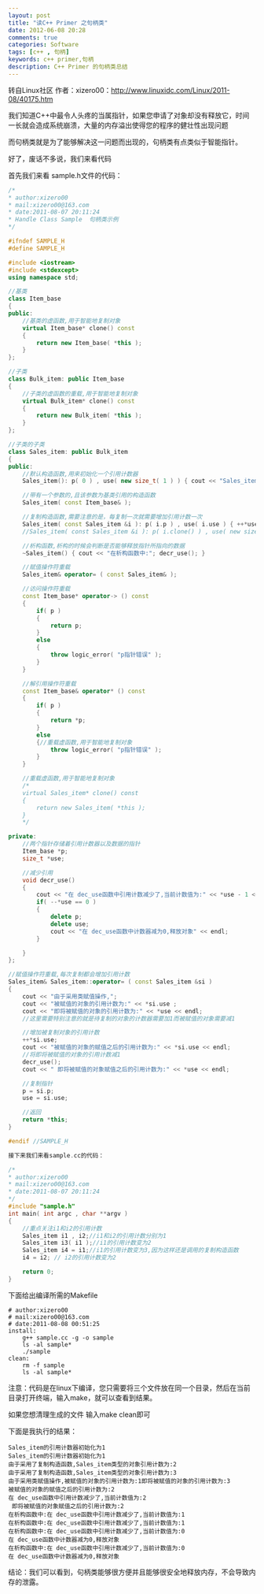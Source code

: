 ```yaml
---
layout: post
title: "读C++ Primer 之句柄类"
date: 2012-06-08 20:28
comments: true
categories: Software
tags: [c++ , 句柄]
keywords: c++ primer,句柄
description: C++ Primer 的句柄类总结
---
```


转自Linux社区 作者：xizero00：http://www.linuxidc.com/Linux/2011-08/40175.htm

我们知道C++中最令人头疼的当属指针，如果您申请了对象却没有释放它，时间一长就会造成系统崩溃，大量的内存溢出使得您的程序的健壮性出现问题

而句柄类就是为了能够解决这一问题而出现的，句柄类有点类似于智能指针。

好了，废话不多说，我们来看代码
<!--more-->
首先我们来看 sample.h文件的代码：
``` c++
/*
* author:xizero00
* mail:xizero00@163.com
* date:2011-08-07 20:11:24
* Handle Class Sample  句柄类示例
*/  

#ifndef SAMPLE_H
#define SAMPLE_H   

#include <iostream>
#include <stdexcept>
using namespace std;  

//基类
class Item_base
{
public:
    //基类的虚函数,用于智能地复制对象
    virtual Item_base* clone() const
    {
        return new Item_base( *this );
    }
};  

//子类
class Bulk_item: public Item_base
{
    //子类的虚函数的重载,用于智能地复制对象
    virtual Bulk_item* clone() const
    {
        return new Bulk_item( *this );
    }
};  

//子类的子类
class Sales_item: public Bulk_item
{
public:
    //默认构造函数,用来初始化一个引用计数器
    Sales_item(): p( 0 ) , use( new size_t( 1 ) ) { cout << "Sales_item的引用计数器初始化为1" << endl; }  

    //带有一个参数的,且该参数为基类引用的构造函数
    Sales_item( const Item_base& );  

    //复制构造函数,需要注意的是，每复制一次就需要增加引用计数一次
    Sales_item( const Sales_item &i ): p( i.p ) , use( i.use ) { ++*use; cout << "由于采用了复制构造函数,Sales_item类型的对象引用计数为:" << *use << endl;} //也可以这样写
    //Sales_item( const Sales_item &i ): p( i.clone() ) , use( new size_t( 1 ) ) { ++*use; }   

    //析构函数,析构的时候会判断是否能够释放指针所指向的数据
    ~Sales_item() { cout << "在析构函数中:"; decr_use(); }  

    //赋值操作符重载
    Sales_item& operator= ( const Sales_item& );  

    //访问操作符重载
    const Item_base* operator-> () const
    {
        if( p )
        {
            return p;
        }
        else
        {
            throw logic_error( "p指针错误" );
        }
    }  

    //解引用操作符重载
    const Item_base& operator* () const
    {
        if( p )
        {
            return *p;
        }
        else
        {//重载虚函数,用于智能地复制对象
            throw logic_error( "p指针错误" );
        }
    }  

    //重载虚函数,用于智能地复制对象
    /*
    virtual Sales_item* clone() const
    {
        return new Sales_item( *this );
    }
    */  

private:
    //两个指针存储着引用计数器以及数据的指针
    Item_base *p;
    size_t *use;  

    //减少引用
    void decr_use()
    {
        cout << "在 dec_use函数中引用计数减少了,当前计数值为:" << *use - 1 << endl;
        if( --*use == 0 )
        {
            delete p;
            delete use;
            cout << "在 dec_use函数中计数器减为0,释放对象" << endl;
        }  

    }
};  

//赋值操作符重载,每次复制都会增加引用计数
Sales_item& Sales_item::operator= ( const Sales_item &si )
{
    cout << "由于采用类赋值操作,";
    cout << "被赋值的对象的引用计数为:" << *si.use ;
    cout << "即将被赋值的对象的引用计数为:" << *use << endl;
    //这里需要特别注意的就是待复制的对象的计数器需要加1而被赋值的对象需要减1     

    //增加被复制对象的引用计数
    ++*si.use;
    cout << "被赋值的对象的赋值之后的引用计数为:" << *si.use << endl;
    //将即将被赋值的对象的引用计数减1
    decr_use();
    cout << " 即将被赋值的对象赋值之后的引用计数为:" << *use << endl;  

    //复制指针
    p = si.p;
    use = si.use;  

    //返回
    return *this;
}  

#endif //SAMPLE_H

接下来我们来看sample.cc的代码：

/*
* author:xizero00
* mail:xizero00@163.com
* date:2011-08-07 20:11:24
*/
#include "sample.h"
int main( int argc , char **argv )
{
    //重点关注i1和i2的引用计数
    Sales_item i1 , i2;//i1和i2的引用计数分别为1
    Sales_item i3( i1 );//i1的引用计数变为2
    Sales_item i4 = i1;//i1的引用计数变为3,因为这样还是调用的复制构造函数
    i4 = i2; // i2的引用计数变为2   

    return 0;
}
```
下面给出编译所需的Makefile
```
# author:xizero00
# mail:xizero00@163.com
# date:2011-08-08 00:51:25
install:
    g++ sample.cc -g -o sample
    ls -al sample*
    ./sample
clean:
    rm -f sample
    ls -al sample*
```
注意：代码是在linux下编译，您只需要将三个文件放在同一个目录，然后在当前目录打开终端，输入make，就可以查看到结果。

如果您想清理生成的文件 输入make clean即可

下面是我执行的结果：

    Sales_item的引用计数器初始化为1
    Sales_item的引用计数器初始化为1
    由于采用了复制构造函数,Sales_item类型的对象引用计数为:2
    由于采用了复制构造函数,Sales_item类型的对象引用计数为:3
    由于采用类赋值操作,被赋值的对象的引用计数为:1即将被赋值的对象的引用计数为:3
    被赋值的对象的赋值之后的引用计数为:2
    在 dec_use函数中引用计数减少了,当前计数值为:2
     即将被赋值的对象赋值之后的引用计数为:2
    在析构函数中:在 dec_use函数中引用计数减少了,当前计数值为:1
    在析构函数中:在 dec_use函数中引用计数减少了,当前计数值为:1
    在析构函数中:在 dec_use函数中引用计数减少了,当前计数值为:0
    在 dec_use函数中计数器减为0,释放对象
    在析构函数中:在 dec_use函数中引用计数减少了,当前计数值为:0
    在 dec_use函数中计数器减为0,释放对象

 

结论：我们可以看到，句柄类能够很方便并且能够很安全地释放内存，不会导致内存的泄露。
